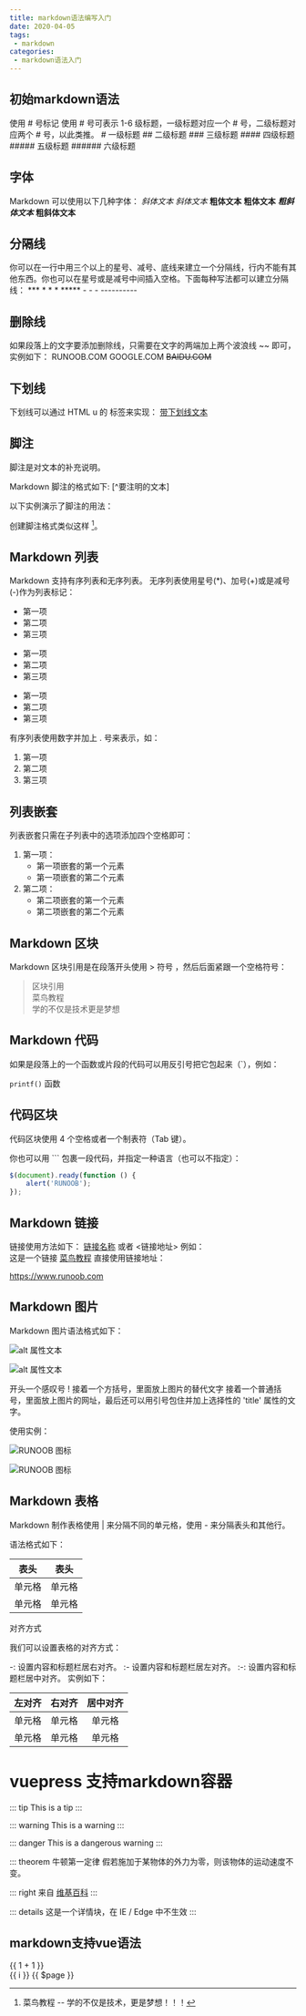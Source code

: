 ```yaml
---
title: markdown语法编写入门
date: 2020-04-05
tags:
 - markdown
categories: 
 - markdown语法入门
---
```


## 初始markdown语法

使用 # 号标记
使用 # 号可表示 1-6 级标题，一级标题对应一个 # 号，二级标题对应两个 # 号，以此类推。
    # 一级标题
    ## 二级标题
    ### 三级标题
    #### 四级标题
    ##### 五级标题
    ###### 六级标题

## 字体

 Markdown 可以使用以下几种字体： 
*斜体文本*
_斜体文本_
**粗体文本**
__粗体文本__
***粗斜体文本***
__粗斜体文本__

## 分隔线
你可以在一行中用三个以上的星号、减号、底线来建立一个分隔线，行内不能有其他东西。你也可以在星号或是减号中间插入空格。下面每种写法都可以建立分隔线：
    ***
    * * *
    *****
    - - -
    ----------
## 删除线

  如果段落上的文字要添加删除线，只需要在文字的两端加上两个波浪线 ~~ 即可，实例如下：
    RUNOOB.COM
    GOOGLE.COM
    ~~BAIDU.COM~~

## 下划线

 下划线可以通过 HTML u 的 标签来实现：
    <u>带下划线文本</u>

## 脚注

脚注是对文本的补充说明。

Markdown 脚注的格式如下:
[^要注明的文本]
   
以下实例演示了脚注的用法：

创建脚注格式类似这样 [^RUNOOB]。

[^RUNOOB]: 菜鸟教程 -- 学的不仅是技术，更是梦想！！！ 

## Markdown 列表

Markdown 支持有序列表和无序列表。 
无序列表使用星号(*)、加号(+)或是减号(-)作为列表标记：
* 第一项
* 第二项
* 第三项

+ 第一项
+ 第二项
+ 第三项


- 第一项
- 第二项
- 第三项

 有序列表使用数字并加上 . 号来表示，如：

1. 第一项
2. 第二项
3. 第三项

## 列表嵌套

列表嵌套只需在子列表中的选项添加四个空格即可：

1. 第一项：
    - 第一项嵌套的第一个元素
    - 第一项嵌套的第二个元素
2. 第二项：
    - 第二项嵌套的第一个元素
    - 第二项嵌套的第二个元素

## Markdown 区块

 Markdown 区块引用是在段落开头使用 > 符号 ，然后后面紧跟一个空格符号：
> 区块引用  
> 菜鸟教程  
> 学的不仅是技术更是梦想

## Markdown 代码
如果是段落上的一个函数或片段的代码可以用反引号把它包起来（`），例如：

`printf()` 函数

## 代码区块
代码区块使用 4 个空格或者一个制表符（Tab 键）。

你也可以用 ``` 包裹一段代码，并指定一种语言（也可以不指定）：

```javascript
$(document).ready(function () {
    alert('RUNOOB');
});
```
## Markdown 链接

链接使用方法如下：
[链接名称](链接地址)
或者
<链接地址>
例如：  
这是一个链接 [菜鸟教程](https://www.runoob.com)
直接使用链接地址：

<https://www.runoob.com>

## Markdown 图片
Markdown 图片语法格式如下：

![alt 属性文本](图片地址)

![alt 属性文本](图片地址 "可选标题")

开头一个感叹号 !
接着一个方括号，里面放上图片的替代文字
接着一个普通括号，里面放上图片的网址，最后还可以用引号包住并加上选择性的 'title' 属性的文字。

使用实例：

![RUNOOB 图标](http://static.runoob.com/images/runoob-logo.png)

![RUNOOB 图标](http://static.runoob.com/images/runoob-logo.png "RUNOOB")

## Markdown 表格
Markdown 制作表格使用 | 来分隔不同的单元格，使用 - 来分隔表头和其他行。

语法格式如下：

|  表头   | 表头  |
|  ----  | ----  |
| 单元格  | 单元格 |
| 单元格  | 单元格 |

对齐方式

我们可以设置表格的对齐方式：

-: 设置内容和标题栏居右对齐。
:- 设置内容和标题栏居左对齐。
:-: 设置内容和标题栏居中对齐。
实例如下：

| 左对齐 | 右对齐 | 居中对齐 |
| :-----| ----: | :----: |
| 单元格 | 单元格 | 单元格 |
| 单元格 | 单元格 | 单元格 |


# vuepress 支持markdown容器
::: tip
This is a tip
:::

::: warning
This is a warning
:::

::: danger
This is a dangerous warning
:::

::: theorem 牛顿第一定律
假若施加于某物体的外力为零，则该物体的运动速度不变。

::: right
来自 [维基百科](https://zh.wikipedia.org/wiki/%E7%89%9B%E9%A1%BF%E8%BF%90%E5%8A%A8%E5%AE%9A%E5%BE%8B)
:::

::: details
这是一个详情块，在 IE / Edge 中不生效
:::
## markdown支持vue语法
{{ 1 + 1 }}  
<span v-for="i in 3">{{ i }} </span>
{{ $page }}